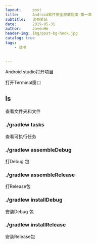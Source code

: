 ```yaml
---
layout:     post
title:      Android软件安全权威指南-第一章
subtitle:   读书笔记
date:       2019-05-31
author:     JovenHe
header-img: img/post-bg-hook.jpg
catalog: true
tags:
    - 读书
    

---
```


Android studio打开项目

打开Terminal窗口

## ls

查看文件夹和文件

### ./gradlew tasks

查看可执行任务

### ./gradlew assembleDebug 

打Debug 包

### ./gradlew assembleRelease

打Release包

### ./gradlew installDebug

安装Debug 包

### ./gradlew installRelease

安装Release包